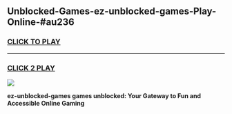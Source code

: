 
## Unblocked-Games-ez-unblocked-games-Play-Online-#au236
<h3>
<a href="https://premium.freeplayer.one?title=ez-unblocked-games&ref=27F">CLICK TO PLAY</a></h3>
<hr>

<h3>
<a href="https://premium.freeplayer.one?title=ez-unblocked-games&ref=27F">CLICK 2 PLAY</a>
  
</h3>

<a href="https://premium.freeplayer.one?title=ez-unblocked-games&ref=27F"><img src="https://clearcache.store/games.png"></a>


**ez-unblocked-games games unblocked: Your Gateway to Fun and Accessible Online Gaming**
